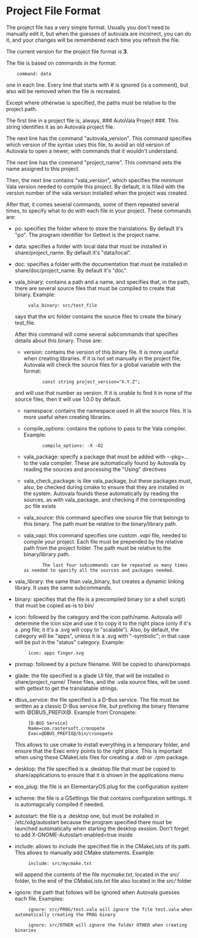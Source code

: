 # Project File Format

The project file has a very simple format. Usually you don't need to manually edit it, but when the guesses of autovala are incorrect, you can do it, and your changes will be remembered each time you refresh the file.

The current version for the project file format is **3**.

The file is based on commands in the format:

        command: data

one in each line. Every line that starts with # is ignored (is a comment), but also will be removed when the file is recreated.

Except where otherwise is specified, the paths must be relative to the project path.

The first line in a project file is, always, ### AutoVala Project ###. This string identifies it as an Autovala project file.

The next line has the command "autovala_version". This command specifies which version of the syntax uses this file, to avoid an old version of Autovala to open a newer, with commands that it wouldn't understand.

The next line has the command "project_name". This command sets the name assigned to this project.

Then, the next line contains "vala_version", which specifies the minimum Vala version needed to compile this project. By default, it is filled with the version number of the vala version installed when the project was created.

After that, it comes several commands, some of them repeated several times, to specify what to do with each file in your project. These commands are:

 * po: specifies the folder where to store the translations. By default it's "po". The program identifier for Gettext is the project name.

 * data: specifies a folder with local data that must be installed in share/project_name. By default it's "data/local".

 * doc: specifies a folder with the documentation that must be installed in share/doc/project_name. By default it's "doc".

 * vala_binary:  contains a path and a name, and specifies that, in the path, there are several source files that must be compiled to create that binary. Example:

            vala_binary: src/test_file

   says that the src folder contains the source files to create the binary test_file.

   After this command will come several subcommands that specifies details about this binary. Those are:

   * version: contains the version of this binary file. It is more useful when creating libraries. If it is not set manually in the project file, Autovala will check the source files for a global variable with the format:

                const string project_version="X.Y.Z";

   and will use that number as version. If it is unable to find it in none of the source files, then it will use 1.0.0 by default.

   * namespace: contains the namespace used in all the source files. It is more useful when creating libraries.

   * compile_options: contains the options to pass to the Vala compiler. Example:

                compile_options: -X -O2

   * vala_package: specify a package that must be added with --pkg=... to the vala compiler. These are automatically found by Autovala by reading the sources and processing the "Using" directives

   * vala_check_package: is like vala_package, but these packages must, also, be checked during cmake to ensure that they are installed in the system. Autovala founds these automatically by reading the sources, as with vala_package, and checking if the corresponding .pc file exists

   * vala_source: this command specifies one source file that belongs to this binary. The path must be relative to the binary/library path.

   * vala_vapi: this command specifies one custom *.vapi* file, needed to compile your project. Each file must be prepended by the relative path from the project folder. The path must be relative to the binary/library path.

                The last four subcommands can be repeated as many times as needed to specify all the sources and packages needed.

 * vala_library: the same than vala_binary, but creates a dynamic linking library. It uses the same subcommands.

 * binary: specifies that the file is a precompiled binary (or a shell script) that must be copied as-is to bin/

 * icon: followed by the category and the icon path/name. Autovala will determine the icon size and use it to copy it to the right place (only if it's a .png file; it it's a .svg will copy to "scalable"). Also, by default, the category will be "apps", unless it is a .svg with "-symbolic"; in that case will be put in the "status" category. Example:

            icon: apps finger.svg

 * pixmap: followed by a picture filename. Will be copied to share/pixmaps

 * glade: the file specified is a glade UI file, that will be installed in share/project_name/ These files, and the .vala source files, will be used with gettext to get the translatable strings.

 * dbus_service: the file specified is a D-Bus service. The file must be written as a classic D-Bus service file, but prefixing the binary filename with @DBUS_PREFIX@. Example from Cronopete:

            [D-BUS Service]
            Name=com.rastersoft.cronopete
            Exec=@DBUS_PREFIX@/bin/cronopete

   This allows to use cmake to install everything in a temporary folder, and ensure that the Exec entry points to the right place. This is important when using these CMakeLists files for creating a *.deb* or *.rpm* package.

 * desktop: the file specified is a .desktop file that must be copied to share/applications to ensure that it is shown in the applications menu

 * eos_plug: the file is an ElementaryOS plug for the configuration system

 * scheme: the file is a GSettings file that contains configuration settings. It is automagically compiled if needed.

 * autostart: the file is a .desktop one, but must be installed in /etc/xdg/autostart because the program specified there must be launched automatically when starting the desktop session. Don't forget to add X-GNOME-Autostart-enabled=true inside

 * include: allows to include the specified file in the CMakeLists of its path. This allows to manually add CMake statements. Example:

            include: src/mycmake.txt

   will append the contents of the file *mycmake.txt*, located in the *src/* folder, to the end of the *CMakeLists.txt* file also located in the *src/* folder

 * ignore: the path that follows will be ignored when Autovala guesses each file. Examples:

            ignore: src/PROG/test.vala will ignore the file test.vala when automatically creating the PROG binary

            ignore: src/OTHER will ignore the folder OTHER when creating binaries
